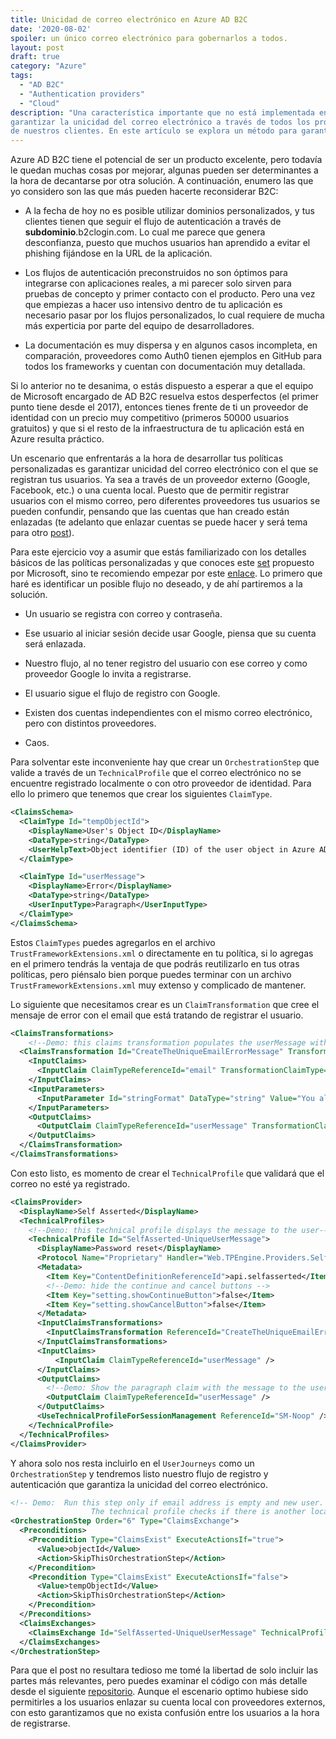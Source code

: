 ```yaml
---
title: Unicidad de correo electrónico en Azure AD B2C
date: '2020-08-02'
spoiler: un único correo electrónico para gobernarlos a todos.
layout: post
draft: true
category: "Azure"
tags:
  - "AD B2C"
  - "Authentication providers"
  - "Cloud"
description: "Una característica importante que no está implementada en Azure AD B2C es 
garantizar la unicidad del correo electrónico a través de todos los proveedores de identidad 
de nuestros clientes. En este artículo se explora un método para garantizarlo."
---
```


Azure AD B2C tiene el potencial de ser un producto excelente, pero todavía le quedan muchas cosas por mejorar,
algunas pueden ser determinantes a la hora de decantarse por otra solución. A continuación, enumero las que yo
considero son las que más pueden hacerte reconsiderar B2C:

- A la fecha de hoy no es posible utilizar dominios personalizados, y tus clientes tienen que seguir el flujo
de autenticación a través de **subdominio**.b2clogin.com. Lo cual me parece que genera desconfianza,
puesto que muchos usuarios han aprendido a evitar el phishing fijándose en la URL de la aplicación.

- Los flujos de autenticación preconstruidos no son óptimos para integrarse con aplicaciones reales, a mi parecer
solo sirven para pruebas de concepto y primer contacto con el producto. Pero una vez que empiezas a hacer uso intensivo
dentro de tu aplicación es necesario pasar por los flujos personalizados, lo cual requiere de mucha más experticia por
parte del equipo de desarrolladores.

- La documentación es muy dispersa y en algunos casos incompleta, en comparación, proveedores como Auth0 tienen ejemplos 
en GitHub para todos los frameworks y cuentan con documentación muy detallada.

Si lo anterior no te desanima, o estás dispuesto a esperar a que el equipo de Microsoft encargado de AD B2C resuelva estos 
desperfectos (el primer punto tiene desde el 2017), entonces tienes frente de ti un proveedor de identidad con un precio muy competitivo (primeros 50000 usuarios gratuitos) y que si el resto de la infraestructura de tu aplicación está en Azure resulta práctico.

Un escenario que enfrentarás a la hora de desarrollar tus políticas personalizadas es garantizar unicidad del correo electrónico con el que se registran tus usuarios. Ya sea a través de un proveedor externo (Google, Facebook, etc.) o una cuenta local. Puesto que de permitir registrar usuarios con el mismo correo, pero diferentes proveedores tus usuarios se pueden confundir, pensando que las cuentas que han creado están enlazadas (te adelanto que enlazar cuentas se puede hacer y será tema para otro [post](/link-b2c-local-accounts/)).

Para este ejercicio voy a asumir que estás familiarizado con los detalles básicos de las políticas personalizadas y que conoces este [set](https://github.com/Azure-Samples/active-directory-b2c-custom-policy-starterpack) propuesto por Microsoft, sino te recomiendo empezar por este [enlace](https://docs.microsoft.com/en-us/azure/active-directory-b2c/custom-policy-get-started). Lo primero que haré es identificar un posible flujo no deseado, y de ahí partiremos a la solución.

- Un usuario se registra con correo y contraseña.

- Ese usuario al iniciar sesión decide usar Google, piensa que su cuenta será enlazada.

- Nuestro flujo, al no tener registro del usuario con ese correo y como proveedor Google lo invita a registrarse.

- El usuario sigue el flujo de registro con Google.

- Existen dos cuentas independientes con el mismo correo electrónico, pero con distintos proveedores.

- Caos.

Para solventar este inconveniente hay que crear un `OrchestrationStep` que valide a través de un `TechnicalProfile` que el correo electrónico no se encuentre registrado localmente o con otro proveedor de identidad. Para ello lo primero que tenemos que crear los siguientes `ClaimType`.

```xml
<ClaimsSchema>
  <ClaimType Id="tempObjectId">
    <DisplayName>User's Object ID</DisplayName>
    <DataType>string</DataType>
    <UserHelpText>Object identifier (ID) of the user object in Azure AD.</UserHelpText>
  </ClaimType>

  <ClaimType Id="userMessage">
    <DisplayName>Error</DisplayName>
    <DataType>string</DataType>
    <UserInputType>Paragraph</UserInputType>
  </ClaimType>
</ClaimsSchema>
```
Estos `ClaimTypes` puedes agregarlos en el archivo `TrustFrameworkExtensions.xml` o directamente en tu política, si lo agregas en el primero tendrás la ventaja de que podrás reutilizarlo en tus otras políticas, pero piénsalo bien porque puedes terminar con un archivo `TrustFrameworkExtensions.xml` muy extenso y complicado de mantener. 

Lo siguiente que necesitamos crear es un `ClaimTransformation` que cree el mensaje de error con el email que está tratando de registrar el usuario.

```xml
<ClaimsTransformations>
    <!--Demo: this claims transformation populates the userMessage with the text we want to show to the end user-->
  <ClaimsTransformation Id="CreateTheUniqueEmailErrorMessage" TransformationMethod="FormatStringClaim">
    <InputClaims>
      <InputClaim ClaimTypeReferenceId="email" TransformationClaimType="inputClaim" />
    </InputClaims>
    <InputParameters>
      <InputParameter Id="stringFormat" DataType="string" Value="You aleady have an account with {0} email address" />
    </InputParameters>
    <OutputClaims>
      <OutputClaim ClaimTypeReferenceId="userMessage" TransformationClaimType="outputClaim" />
    </OutputClaims>
  </ClaimsTransformation>
</ClaimsTransformations>   
```

Con esto listo, es momento de crear el `TechnicalProfile` que validará que el correo no esté ya registrado.

```xml
<ClaimsProvider>
  <DisplayName>Self Asserted</DisplayName>
  <TechnicalProfiles>
    <!--Demo: this technical profile displays the message to the user-->
    <TechnicalProfile Id="SelfAsserted-UniqueUserMessage">
      <DisplayName>Password reset</DisplayName>
      <Protocol Name="Proprietary" Handler="Web.TPEngine.Providers.SelfAssertedAttributeProvider, Web.TPEngine, Version=1.0.0.0, Culture=neutral, PublicKeyToken=null" />
      <Metadata>
        <Item Key="ContentDefinitionReferenceId">api.selfasserted</Item>
        <!--Demo: hide the continue and cancel buttons -->
        <Item Key="setting.showContinueButton">false</Item>
        <Item Key="setting.showCancelButton">false</Item>
      </Metadata>
      <InputClaimsTransformations>
        <InputClaimsTransformation ReferenceId="CreateTheUniqueEmailErrorMessage" />
      </InputClaimsTransformations>
      <InputClaims>
          <InputClaim ClaimTypeReferenceId="userMessage" />
      </InputClaims>
      <OutputClaims>
        <!--Demo: Show the paragraph claim with the message to the user -->
        <OutputClaim ClaimTypeReferenceId="userMessage" />
      </OutputClaims>
      <UseTechnicalProfileForSessionManagement ReferenceId="SM-Noop" />
    </TechnicalProfile>
  </TechnicalProfiles>
</ClaimsProvider>
```

Y ahora solo nos resta incluirlo en el `UserJourneys` como un `OrchestrationStep` y tendremos listo nuestro flujo de registro y autenticación que garantiza la unicidad del correo electrónico. 

```xml
<!-- Demo:  Run this step only if email address is empty and new user.
			      The technical profile checks if there is another local account with same email address.-->
<OrchestrationStep Order="6" Type="ClaimsExchange">
  <Preconditions>
    <Precondition Type="ClaimsExist" ExecuteActionsIf="true">
      <Value>objectId</Value>
      <Action>SkipThisOrchestrationStep</Action>
    </Precondition>          
    <Precondition Type="ClaimsExist" ExecuteActionsIf="false">
      <Value>tempObjectId</Value>
      <Action>SkipThisOrchestrationStep</Action>
    </Precondition>
  </Preconditions>
  <ClaimsExchanges>
    <ClaimsExchange Id="SelfAsserted-UniqueUserMessage" TechnicalProfileReferenceId="SelfAsserted-UniqueUserMessage" />
  </ClaimsExchanges>
</OrchestrationStep>
```
Para que el post no resultara tedioso me tomé la libertad de solo incluir las partes más relevantes, pero puedes examinar el código con más detalle desde el siguiente [repositorio](https://github.com/azure-ad-b2c/samples/tree/master/policies/force-unique-email-across-social-identities). Aunque el escenario optimo hubiese sido permitirles a los usuarios enlazar su cuenta local con proveedores externos, con esto garantizamos que no exista confusión entre los usuarios a la hora de registrarse.

